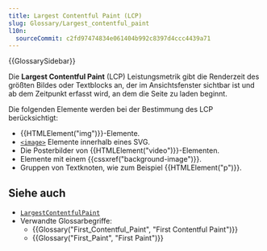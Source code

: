 ```yaml
---
title: Largest Contentful Paint (LCP)
slug: Glossary/Largest_contentful_paint
l10n:
  sourceCommit: c2fd97474834e061404b992c8397d4ccc4439a71
---
```


{{GlossarySidebar}}

Die **Largest Contentful Paint** (LCP) Leistungsmetrik gibt die Renderzeit des größten Bildes oder Textblocks an, der im Ansichtsfenster sichtbar ist und ab dem Zeitpunkt erfasst wird, an dem die Seite zu laden beginnt.

Die folgenden Elemente werden bei der Bestimmung des LCP berücksichtigt:

- {{HTMLElement("img")}}-Elemente.
- [`<image>`](/de/docs/Web/SVG/Reference/Element/image) Elemente innerhalb eines SVG.
- Die Posterbilder von {{HTMLElement("video")}}-Elementen.
- Elemente mit einem {{cssxref("background-image")}}.
- Gruppen von Textknoten, wie zum Beispiel {{HTMLElement("p")}}.

## Siehe auch

- [`LargestContentfulPaint`](/de/docs/Web/API/LargestContentfulPaint)
- Verwandte Glossarbegriffe:
  - {{Glossary("First_Contentful_Paint", "First Contentful Paint")}}
  - {{Glossary("First_Paint", "First Paint")}}
